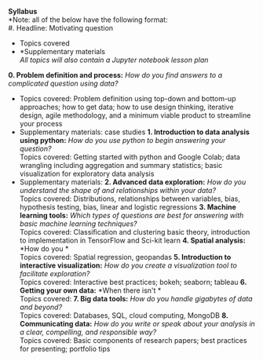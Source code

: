 **Syllabus**  
*Note: all of the below have the following format:  
#. Headline: Motivating question  
- Topics covered  
- *Supplementary materials  
*All topics will also contain a Jupyter notebook lesson plan*

**0. Problem definition and process:** *How do you find answers to a complicated question using data?*  
- Topics covered: Problem definition using top-down and bottom-up approaches; how to get data; how to use design thinking, iterative design, agile methodology, and a minimum viable product to streamline your process
- Supplementary materials: case studies
**1. Introduction to data analysis using python:** *How do you use python to begin answering your question?*  
Topics covered: Getting started with python and Google Colab; data wrangling including aggregation and summary statistics; basic visualization for exploratory data analysis
- Supplementary materials: 
**2. Advanced data exploration:** *How do you understand the shape of and relationships within your data?*  
Topics covered: Distributions, relationships between variables, bias, hypothesis testing, bias, linear and logistic regressions
**3. Machine learning tools:** *Which types of questions are best for answering with basic machine learning techniques?*  
Topics covered: Classification and clustering basic theory, introduction to implementation in TensorFlow and Sci-kit learn
**4. Spatial analysis:** *How do you *  
Topics covered: Spatial regression, geopandas
**5. Introduction to interactive visualization:** *How do you create a visualization tool to facilitate exploration?*  
Topics covered: Interactive best practices; bokeh; seaborn; tableau
**6. Getting your own data:** *When there isn't *  
Topics covered:
**7. Big data tools:** *How do you handle gigabytes of data and beyond?*  
Topics covered: Databases, SQL, cloud computing, MongoDB
**8. Communicating data:** *How do you write or speak about your analysis in a clear, compelling, and responsible way?*  
Topics covered: Basic components of research papers; best practices for presenting; portfolio tips
